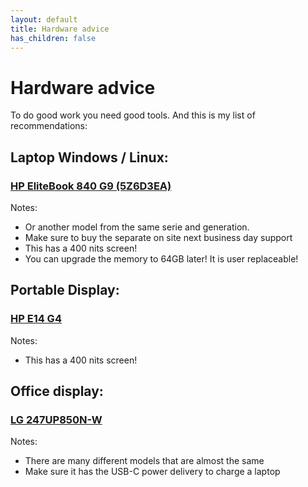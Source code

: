 ```yaml
---
layout: default
title: Hardware advice
has_children: false
---
```


# Hardware advice

To do good work you need good tools. And this is my list of recommendations:

## Laptop Windows / Linux:

### [HP EliteBook 840 G9 (5Z6D3EA)](https://tweakers.net/pricewatch/1850722/hp-elitebook-840-g9-5z6d3ea.html) 

Notes:

* Or another model from the same serie and generation.
* Make sure to buy the separate on site next business day support
* This has a 400 nits screen!
* You can upgrade the memory to 64GB later! It is user replaceable! 


## Portable Display:

### [HP E14 G4](https://tweakers.net/pricewatch/1672978/hp-e14-g4-wit.htmlhttps://tweakers.net/pricewatch/1672978/hp-e14-g4-wit.html)

Notes:

* This has a 400 nits screen!



## Office display:

### [LG 247UP850N-W](https://tweakers.net/pricewatch/1874726/lg-27up850n-w-zilver-zwart.html)

Notes:

* There are many different models that are almost the same
* Make sure it has the USB-C power delivery to charge a laptop





